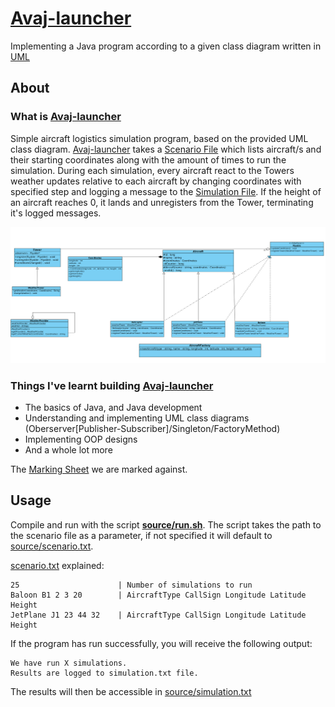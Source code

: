 # [Avaj-launcher](https://github.com/ziadhorat/Avaj-launcher/blob/master/documentation/avaj-launcher.en.pdf)

Implementing a Java program according to a given class diagram written in [UML](https://github.com/ziadhorat/Avaj-launcher/blob/master/documentation/avaj_uml.jpg)

## About

### What is [Avaj-launcher](https://github.com/ziadhorat/Avaj-launcher/blob/master/documentation/avaj-launcher.en.pdf)

Simple aircraft logistics simulation program, based on the provided UML class diagram. [Avaj-launcher](https://github.com/ziadhorat/Avaj-launcher/blob/master/documentation/avaj-launcher.en.pdf) takes a [Scenario File](https://github.com/ziadhorat/Avaj-launcher/blob/master/source/scenario.txt) which lists aircraft/s and their starting coordinates along with the amount of times to run the simulation. During each simulation, every aircraft react to the Towers weather updates relative to each aircraft by changing coordinates with specified step and logging a message to the [Simulation File](https://github.com/ziadhorat/Avaj-launcher/blob/master/source/simulation.txt). If the height of an aircraft reaches 0, it lands and unregisters from the Tower, terminating it's logged messages.

![](documentation/avaj_uml.jpg)

### Things I've learnt building [Avaj-launcher](https://github.com/ziadhorat/Avaj-launcher/blob/master/documentation/avaj-launcher.en.pdf)

- The basics of Java, and Java development
- Understanding and implementing UML class diagrams (Oberserver[Publisher-Subscriber]/Singleton/FactoryMethod)
- Implementing OOP designs
- And a whole lot more

The [Marking Sheet](https://github.com/ziadhorat/Avaj-launcher/blob/master/documentation/avaj-launcher.markingsheet.pdf) we are marked against.

## Usage

Compile and run with the script **[source/run.sh](https://github.com/ziadhorat/Avaj-launcher/blob/master/source/run.sh)**. The script takes the path to the scenario file as a parameter, if not specified it will default to [source/scenario.txt](https://github.com/ziadhorat/Avaj-launcher/blob/master/source/scenario.txt).

[scenario.txt](https://github.com/ziadhorat/Avaj-launcher/blob/master/source/scenario.txt) explained:

```
25                      | Number of simulations to run
Baloon B1 2 3 20        | AircraftType CallSign Longitude Latitude Height
JetPlane J1 23 44 32    | AircraftType CallSign Longitude Latitude Height
```

If the program has run successfully, you will receive the following output:

```
We have run X simulations.
Results are logged to simulation.txt file.
```

The results will then be accessible in [source/simulation.txt](https://github.com/ziadhorat/Avaj-launcher/blob/master/source/simulation.txt)
